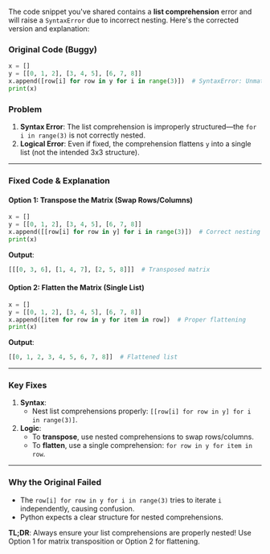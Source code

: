 The code snippet you've shared contains a **list comprehension** error and will raise a `SyntaxError` due to incorrect nesting. Here's the corrected version and explanation:

### **Original Code (Buggy)**
```python
x = []
y = [[0, 1, 2], [3, 4, 5], [6, 7, 8]]
x.append([row[i] for row in y for i in range(3)])  # SyntaxError: Unmatched bracket
print(x)
```

### **Problem**
1. **Syntax Error**: The list comprehension is improperly structured—the `for i in range(3)` is not correctly nested.
2. **Logical Error**: Even if fixed, the comprehension flattens `y` into a single list (not the intended 3x3 structure).

---

### **Fixed Code & Explanation**
#### **Option 1: Transpose the Matrix (Swap Rows/Columns)**
```python
x = []
y = [[0, 1, 2], [3, 4, 5], [6, 7, 8]]
x.append([[row[i] for row in y] for i in range(3)])  # Correct nesting
print(x)
```
**Output**:  
```python
[[[0, 3, 6], [1, 4, 7], [2, 5, 8]]]  # Transposed matrix
```

#### **Option 2: Flatten the Matrix (Single List)**
```python
x = []
y = [[0, 1, 2], [3, 4, 5], [6, 7, 8]]
x.append([item for row in y for item in row])  # Proper flattening
print(x)
```
**Output**:  
```python
[[0, 1, 2, 3, 4, 5, 6, 7, 8]]  # Flattened list
```

---

### **Key Fixes**
1. **Syntax**: 
   - Nest list comprehensions properly: `[[row[i] for row in y] for i in range(3)]`.
2. **Logic**:
   - To **transpose**, use nested comprehensions to swap rows/columns.
   - To **flatten**, use a single comprehension: `for row in y for item in row`.

---

### **Why the Original Failed**
- The `row[i] for row in y for i in range(3)` tries to iterate `i` independently, causing confusion.
- Python expects a clear structure for nested comprehensions.

**TL;DR**: Always ensure your list comprehensions are properly nested! Use Option 1 for matrix transposition or Option 2 for flattening.
